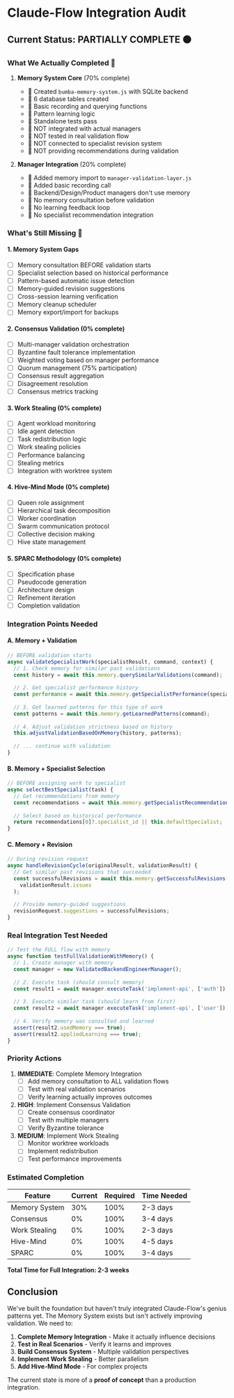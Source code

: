 # Claude-Flow Integration Audit

## Current Status: PARTIALLY COMPLETE 🟠️

### What We Actually Completed 🏁

1. **Memory System Core** (70% complete)
   - 🏁 Created `bumba-memory-system.js` with SQLite backend
   - 🏁 6 database tables created
   - 🏁 Basic recording and querying functions
   - 🏁 Pattern learning logic
   - 🏁 Standalone tests pass
   - 🔴 NOT integrated with actual managers
   - 🔴 NOT tested in real validation flow
   - 🔴 NOT connected to specialist revision system
   - 🔴 NOT providing recommendations during validation

2. **Manager Integration** (20% complete)
   - 🏁 Added memory import to `manager-validation-layer.js`
   - 🏁 Added basic recording call
   - 🔴 Backend/Design/Product managers don't use memory
   - 🔴 No memory consultation before validation
   - 🔴 No learning feedback loop
   - 🔴 No specialist recommendation integration

### What's Still Missing 🔴

#### 1. **Memory System Gaps**
- [ ] Memory consultation BEFORE validation starts
- [ ] Specialist selection based on historical performance
- [ ] Pattern-based automatic issue detection
- [ ] Memory-guided revision suggestions
- [ ] Cross-session learning verification
- [ ] Memory cleanup scheduler
- [ ] Memory export/import for backups

#### 2. **Consensus Validation** (0% complete)
- [ ] Multi-manager validation orchestration
- [ ] Byzantine fault tolerance implementation
- [ ] Weighted voting based on manager performance
- [ ] Quorum management (75% participation)
- [ ] Consensus result aggregation
- [ ] Disagreement resolution
- [ ] Consensus metrics tracking

#### 3. **Work Stealing** (0% complete)
- [ ] Agent workload monitoring
- [ ] Idle agent detection
- [ ] Task redistribution logic
- [ ] Work stealing policies
- [ ] Performance balancing
- [ ] Stealing metrics
- [ ] Integration with worktree system

#### 4. **Hive-Mind Mode** (0% complete)
- [ ] Queen role assignment
- [ ] Hierarchical task decomposition
- [ ] Worker coordination
- [ ] Swarm communication protocol
- [ ] Collective decision making
- [ ] Hive state management

#### 5. **SPARC Methodology** (0% complete)
- [ ] Specification phase
- [ ] Pseudocode generation
- [ ] Architecture design
- [ ] Refinement iteration
- [ ] Completion validation

### Integration Points Needed

#### A. Memory + Validation
```javascript
// BEFORE validation starts
async validateSpecialistWork(specialistResult, command, context) {
  // 1. Check memory for similar past validations
  const history = await this.memory.querySimilarValidations(command);
  
  // 2. Get specialist performance history
  const performance = await this.memory.getSpecialistPerformance(specialist);
  
  // 3. Get learned patterns for this type of work
  const patterns = await this.memory.getLearnedPatterns(command);
  
  // 4. Adjust validation strictness based on history
  this.adjustValidationBasedOnMemory(history, patterns);
  
  // ... continue with validation
}
```

#### B. Memory + Specialist Selection
```javascript
// BEFORE assigning work to specialist
async selectBestSpecialist(task) {
  // Get recommendations from memory
  const recommendations = await this.memory.getSpecialistRecommendation(task.type);
  
  // Select based on historical performance
  return recommendations[0]?.specialist_id || this.defaultSpecialist;
}
```

#### C. Memory + Revision
```javascript
// During revision request
async handleRevisionCycle(originalResult, validationResult) {
  // Get similar past revisions that succeeded
  const successfulRevisions = await this.memory.getSuccessfulRevisions(
    validationResult.issues
  );
  
  // Provide memory-guided suggestions
  revisionRequest.suggestions = successfulRevisions;
}
```

### Real Integration Test Needed

```javascript
// Test the FULL flow with memory
async function testFullValidationWithMemory() {
  // 1. Create manager with memory
  const manager = new ValidatedBackendEngineerManager();
  
  // 2. Execute task (should consult memory)
  const result1 = await manager.executeTask('implement-api', ['auth']);
  
  // 3. Execute similar task (should learn from first)
  const result2 = await manager.executeTask('implement-api', ['user']);
  
  // 4. Verify memory was consulted and learned
  assert(result2.usedMemory === true);
  assert(result2.appliedLearning === true);
}
```

### Priority Actions

1. **IMMEDIATE**: Complete Memory Integration
   - [ ] Add memory consultation to ALL validation flows
   - [ ] Test with real validation scenarios
   - [ ] Verify learning actually improves outcomes

2. **HIGH**: Implement Consensus Validation
   - [ ] Create consensus coordinator
   - [ ] Test with multiple managers
   - [ ] Verify Byzantine tolerance

3. **MEDIUM**: Implement Work Stealing
   - [ ] Monitor worktree workloads
   - [ ] Implement redistribution
   - [ ] Test performance improvements

### Estimated Completion

| Feature | Current | Required | Time Needed |
|---------|---------|----------|-------------|
| Memory System | 30% | 100% | 2-3 days |
| Consensus | 0% | 100% | 3-4 days |
| Work Stealing | 0% | 100% | 2-3 days |
| Hive-Mind | 0% | 100% | 4-5 days |
| SPARC | 0% | 100% | 3-4 days |

**Total Time for Full Integration: 2-3 weeks**

## Conclusion

We've built the foundation but haven't truly integrated Claude-Flow's genius patterns yet. The Memory System exists but isn't actively improving validation. We need to:

1. **Complete Memory Integration** - Make it actually influence decisions
2. **Test in Real Scenarios** - Verify it learns and improves
3. **Build Consensus System** - Multiple validation perspectives
4. **Implement Work Stealing** - Better parallelism
5. **Add Hive-Mind Mode** - For complex projects

The current state is more of a **proof of concept** than a production integration.